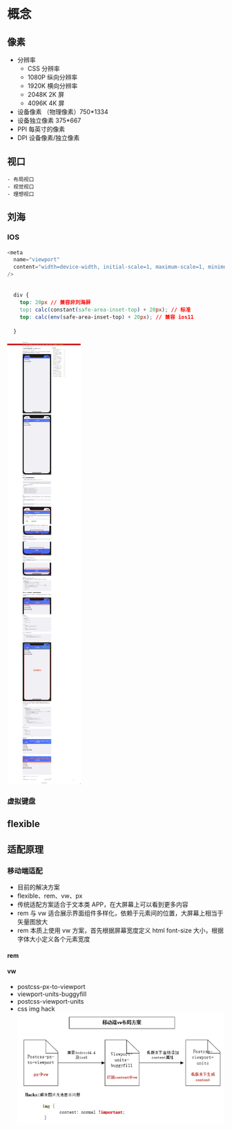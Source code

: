<!--
 * @Author: your name
 * @Date: 2021-03-19 14:26:27
 * @LastEditTime: 2021-07-27 11:07:12
 * @LastEditors: Please set LastEditors
 * @Description: In User Settings Edit#
 * @FilePath: \vue-note\CSS\flexible.md
-->

# 概念

## 像素

- 分辨率
  - CSS 分辨率
  - 1080P 纵向分辨率
  - 1920K 横向分辨率
  - 2048K 2K 屏
  - 4096K 4K 屏
- 设备像素 （物理像素）750\*1334
- 设备独立像素 375\*667
- PPI 每英寸的像素
- DPI 设备像素/独立像素

## 视口

    - 布局视口
    - 视觉视口
    - 理想视口

## 刘海

### IOS

```js
<meta
  name="viewport"
  content="width=device-width, initial-scale=1, maximum-scale=1, minimum-scale=1, user-scalable=no, viewport-fit=cover"
/>
```

```css

  div {
    top: 20px // 兼容非刘海屏
    top: calc(constant(safe-area-inset-top) + 20px); // 标准
    top: calc(env(safe-area-inset-top) + 20px); // 兼容 ios11

  }
```

![方案](./../img/刘海屏适配.png)

### 虚拟键盘

## flexible

## 适配原理

### 移动端适配

- 目前的解决方案
- flexible、rem、vw、px
- 传统适配方案适合于文本类 APP，在大屏幕上可以看到更多内容
- rem 与 vw 适合展示界面组件多样化，依赖于元素间的位置，大屏幕上相当于矢量图放大
- rem 本质上使用 vw 方案，首先根据屏幕宽度定义 html font-size 大小，根据字体大小定义各个元素宽度

#### rem

#### vw

- postcss-px-to-viewport
- viewport-units-buggyfill
- postcss-viewport-units
- css img hack
  ![vw-layout](./../img/vw-layout.png)
